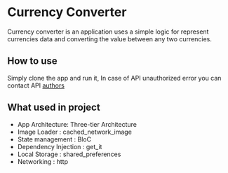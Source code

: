 # Currency Converter

Currency converter is an application uses a simple logic for represent currencies data and converting the value between any two currencies.

## How to use

Simply clone the app and run it, In case of API unauthorized error you can contact API [authors ](https://exchangeratesapi.io/documentation/)


## What used in project
- App Architecture: Three-tier Architecture
- Image Loader : cached_network_image
- State management : BloC 
- Dependency Injection : get_it
- Local Storage : shared_preferences
- Networking : http